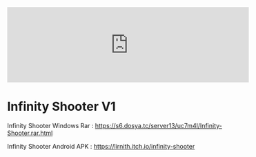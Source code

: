 <iframe frameborder="0" src="https://itch.io/embed/2111608?border_width=5&amp;dark=true" width="560" height="175"><a href="https://lirnith.itch.io/infinity-shooter">Infinity Shooter by Lirnith</a></iframe>

# Infinity Shooter V1

Infinity Shooter Windows Rar : https://s6.dosya.tc/server13/uc7m4l/Infinity-Shooter.rar.html

Infinity Shooter Android APK : https://lirnith.itch.io/infinity-shooter
